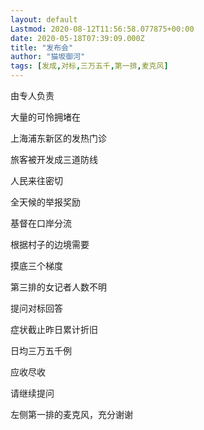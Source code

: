 ```yaml
---
layout: default
Lastmod: 2020-08-12T11:56:58.077875+00:00
date: 2020-05-18T07:39:09.000Z
title: "发布会"
author: "猫坂御河"
tags: [发成,对标,三万五千,第一排,麦克风]
---
```


由专人负责

大量的可怜拥堵在

上海浦东新区的发热门诊

旅客被开发成三道防线

人民来往密切

全天候的举报奖励

基督在口岸分流

根据村子的边境需要

摸底三个梯度

第三排的女记者人数不明

提问对标回答

症状截止昨日累计折旧

日均三万五千例

应收尽收

请继续提问

左侧第一排的麦克风，充分谢谢

